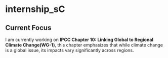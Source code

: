 # internship_sC
## Current Focus
I am currently working on **IPCC Chapter 10: Linking Global to Regional Climate Change(WG-1)**, this chapter emphasizes that while climate change is a global issue, its impacts vary significantly across regions.